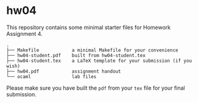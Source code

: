 # hw04

This repository contains some minimal starter files for Homework Assignment 4.

```
.
├── Makefile            a minimal Makefile for your convenience
├── hw04-student.pdf    built from hw04-student.tex
├── hw04-student.tex    a LaTeX template for your submission (if you wish)
├── hw04.pdf            assignment handout
└── ocaml               lab files
```

Please make sure you have built the `pdf` from your `tex` file for your final submission.